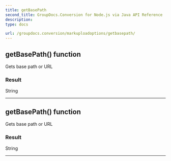 ```yaml
---
title: getBasePath
second_title: GroupDocs.Conversion for Node.js via Java API Reference
description: 
type: docs

url: /groupdocs.conversion/markuploadoptions/getbasepath/
---
```


## getBasePath()  function
Gets base path or URL

### Result
String


---


## getBasePath()  function
Gets base path or URL

### Result
String


---


